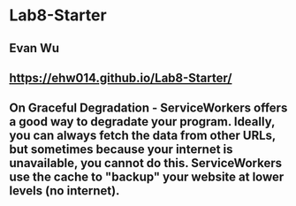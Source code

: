 # Lab8-Starter
## Evan Wu
## https://ehw014.github.io/Lab8-Starter/
## On Graceful Degradation - ServiceWorkers offers a good way to degradate your program. Ideally, you can always fetch the data from other URLs, but sometimes because your internet is unavailable, you cannot do this. ServiceWorkers use the cache to "backup" your website at lower levels (no internet).